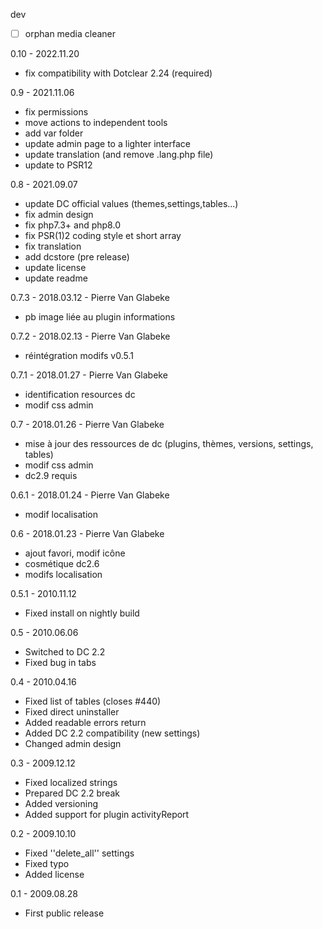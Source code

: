dev
- [ ] orphan media cleaner

0.10 - 2022.11.20
- fix compatibility with Dotclear 2.24 (required)

0.9 - 2021.11.06
- fix permissions
- move actions to independent tools
- add var folder
- update admin page to a lighter interface
- update translation (and remove .lang.php file)
- update to PSR12

0.8 - 2021.09.07
- update DC official values (themes,settings,tables...)
- fix admin design
- fix php7.3+ and php8.0
- fix PSR(1)2 coding style et short array
- fix translation
- add dcstore (pre release)
- update license
- update readme

0.7.3 - 2018.03.12 - Pierre Van Glabeke
- pb image liée au plugin informations

0.7.2 - 2018.02.13 - Pierre Van Glabeke
- réintégration modifs v0.5.1

0.7.1 - 2018.01.27 - Pierre Van Glabeke
- identification resources dc
- modif css admin

0.7 - 2018.01.26 - Pierre Van Glabeke
- mise à jour des ressources de dc (plugins, thèmes, versions, settings, tables)
- modif css admin
- dc2.9 requis

0.6.1 - 2018.01.24 - Pierre Van Glabeke
- modif localisation

0.6 - 2018.01.23 - Pierre Van Glabeke
- ajout favori, modif icône
- cosmétique dc2.6
- modifs localisation

0.5.1 - 2010.11.12
- Fixed install on nightly build

0.5 - 2010.06.06
- Switched to DC 2.2
- Fixed bug in tabs

0.4 - 2010.04.16
- Fixed list of tables (closes #440)
- Fixed direct uninstaller
- Added readable errors return
- Added DC 2.2 compatibility (new settings)
- Changed admin design

0.3 - 2009.12.12
- Fixed localized strings
- Prepared DC 2.2 break
- Added versioning
- Added support for plugin activityReport

0.2 - 2009.10.10
- Fixed ''delete_all'' settings
- Fixed typo
- Added license

0.1 - 2009.08.28
- First public release